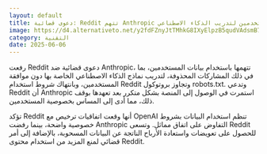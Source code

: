 ```yaml
---
layout: default
title: دعوى قضائية: Reddit تتهم Anthropic بسرقة بيانات المستخدمين لتدريب الذكاء الاصطناعي
image: https://d4.alternativeto.net/y2fdFZnyJtTMhkG8IXyElpzB5qudVAdsmB7QRkx377A/rs:fill:1520:760:0/g:ce:0:0/YWJzOi8vZGlzdC9jb250ZW50LzE3NDkxNjUyMjA1MDcucG5n.png
category: التقنية
date: 2025-06-06
---
```


رفعت Reddit دعوى قضائية ضد Anthropic، تتهمها باستخدام بيانات المستخدمين، بما في ذلك المشاركات المحذوفة، لتدريب نماذج الذكاء الاصطناعي الخاصة بها دون موافقة المستخدمين، وبانتهاك شروط استخدام Reddit وتجاوز بروتوكول robots.txt. وتدعي Reddit أن Anthropic استمرت في الوصول إلى المنصة بشكل متكرر بعد تعهدها بوقف ذلك، مما أدى إلى المساس بخصوصية المستخدمين.

تؤكد Reddit أنها وقعت اتفاقيات ترخيص مع OpenAI تنظم استخدام البيانات بشروط خصوصية واضحة، بينما رفضت Anthropic التفاوض على اتفاق مماثل. وتسعى Reddit للحصول على تعويضات واستعادة الأرباح الناتجة عن البيانات المسحوبة، بالإضافة إلى أمر قضائي لمنع المزيد من استخدام محتوى Reddit.
